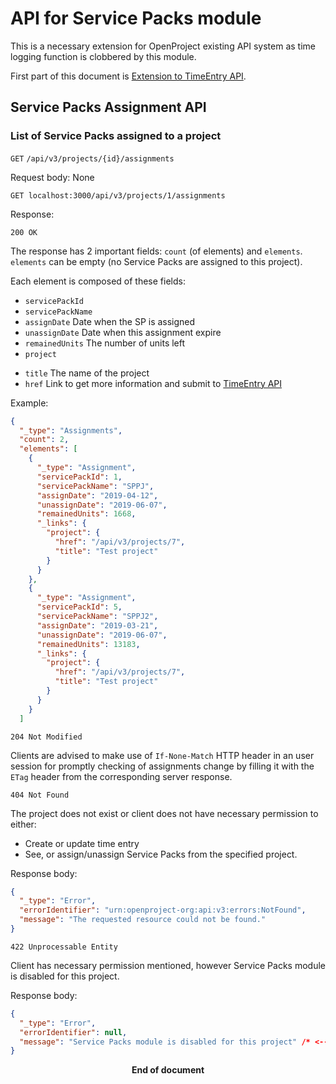 # API for Service Packs module

This is a necessary extension for OpenProject existing API system as time logging function is clobbered by this module.

First part of this document is [Extension to TimeEntry API](api_extension_TimeEntry.md).

## Service Packs Assignment API

### List of Service Packs assigned to a project

`GET` `/api/v3/projects/{id}/assignments`

Request body: None

`GET localhost:3000/api/v3/projects/1/assignments`

Response:

`200 OK`

The response has 2 important fields: `count` (of elements) and `elements`. `elements` can be empty (no Service Packs are assigned to this project).

Each element is composed of these fields:

+ `servicePackId`
+ `servicePackName`
+ `assignDate`	 Date when the SP is assigned
+ `unassignDate`	 Date when this assignment expire
+ `remainedUnits` The number of units left
+ `project` 
 * `title` The name of the project
 * `href`  Link to get more information and submit to [TimeEntry API](api_extension_TimeEntry.md)

Example:

~~~json
{
  "_type": "Assignments",
  "count": 2,
  "elements": [
    {
      "_type": "Assignment",
      "servicePackId": 1,
      "servicePackName": "SPPJ",
      "assignDate": "2019-04-12",
      "unassignDate": "2019-06-07",
      "remainedUnits": 1668,
      "_links": {
        "project": {
          "href": "/api/v3/projects/7",
          "title": "Test project"
        }
      }
    },
    {
      "_type": "Assignment",
      "servicePackId": 5,
      "servicePackName": "SPPJ2",
      "assignDate": "2019-03-21",
      "unassignDate": "2019-06-07",
      "remainedUnits": 13183,
      "_links": {
        "project": {
          "href": "/api/v3/projects/7",
          "title": "Test project"
        }
      }
    }
  ]
~~~

`204 Not Modified`

Clients are advised to make use of `If-None-Match` HTTP header in an user session for promptly checking of assignments change by filling it with the `ETag` header from the corresponding server response.

`404 Not Found`

The project does not exist or client does not have necessary permission to either:

 + Create or update time entry
 + See, or assign/unassign Service Packs from the specified project.

Response body:

~~~json
{
  "_type": "Error",
  "errorIdentifier": "urn:openproject-org:api:v3:errors:NotFound",
  "message": "The requested resource could not be found."
}
~~~

`422 Unprocessable Entity`

Client has necessary permission mentioned, however Service Packs module is disabled for this project.

Response body:

~~~json
{
  "_type": "Error",
  "errorIdentifier": null,
  "message": "Service Packs module is disabled for this project" /* <-- this line */
}
~~~

<center><b>End of document</b></center>